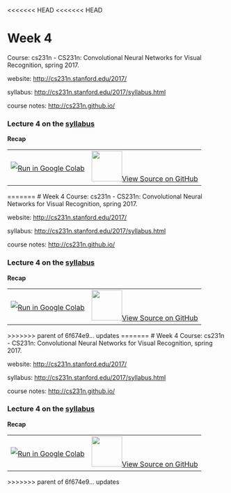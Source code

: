 <<<<<<< HEAD
<<<<<<< HEAD
# Week 4
Course: cs231n - CS231n: Convolutional Neural Networks for Visual Recognition, spring 2017.

website: http://cs231n.stanford.edu/2017/

syllabus: http://cs231n.stanford.edu/2017/syllabus.html

course notes: http://cs231n.github.io/

### Lecture 4 on the <a href='http://cs231n.stanford.edu/2017/syllabus.html'>syllabus<a/> 






**Recap**
<table align="center">
  <td align="center"><a target="_blank" href="https://colab.research.google.com/github/ldfrancis/cohort3-resources/blob/master/Intermediate/notebooks/AI6Lagos_DL_week4.ipynb">
        <img src="http://introtodeeplearning.com/images/colab/colab.png?v2.0"  style="padding-bottom:5px;" />Run in Google Colab</a></td>
  <td align="center"><a target="_blank" href="https://github.com/ldfrancis/cohort3-resources/blob/master/Intermediate/notebooks/AI6Lagos_DL_week4.ipynb">
        <img src="http://introtodeeplearning.com/images/colab/github.png"  height="70px" style="padding-bottom:5px;"  />View Source on GitHub</a></td>
</table>
=======
# Week 4
Course: cs231n - CS231n: Convolutional Neural Networks for Visual Recognition, spring 2017.

website: http://cs231n.stanford.edu/2017/

syllabus: http://cs231n.stanford.edu/2017/syllabus.html

course notes: http://cs231n.github.io/

### Lecture 4 on the <a href='http://cs231n.stanford.edu/2017/syllabus.html'>syllabus<a/> 






**Recap**
<table align="center">
  <td align="center"><a target="_blank" href="https://colab.research.google.com/github/ldfrancis/cohort3-resources/blob/master/Intermediate/notebooks/AI6Lagos_DL_week4.ipynb">
        <img src="http://introtodeeplearning.com/images/colab/colab.png?v2.0"  style="padding-bottom:5px;" />Run in Google Colab</a></td>
  <td align="center"><a target="_blank" href="https://github.com/ldfrancis/cohort3-resources/blob/master/Intermediate/notebooks/AI6Lagos_DL_week4.ipynb">
        <img src="http://introtodeeplearning.com/images/colab/github.png"  height="70px" style="padding-bottom:5px;"  />View Source on GitHub</a></td>
</table>
>>>>>>> parent of 6f674e9... updates
=======
# Week 4
Course: cs231n - CS231n: Convolutional Neural Networks for Visual Recognition, spring 2017.

website: http://cs231n.stanford.edu/2017/

syllabus: http://cs231n.stanford.edu/2017/syllabus.html

course notes: http://cs231n.github.io/

### Lecture 4 on the <a href='http://cs231n.stanford.edu/2017/syllabus.html'>syllabus<a/> 






**Recap**
<table align="center">
  <td align="center"><a target="_blank" href="https://colab.research.google.com/github/ldfrancis/cohort3-resources/blob/master/Intermediate/notebooks/AI6Lagos_DL_week4.ipynb">
        <img src="http://introtodeeplearning.com/images/colab/colab.png?v2.0"  style="padding-bottom:5px;" />Run in Google Colab</a></td>
  <td align="center"><a target="_blank" href="https://github.com/ldfrancis/cohort3-resources/blob/master/Intermediate/notebooks/AI6Lagos_DL_week4.ipynb">
        <img src="http://introtodeeplearning.com/images/colab/github.png"  height="70px" style="padding-bottom:5px;"  />View Source on GitHub</a></td>
</table>
>>>>>>> parent of 6f674e9... updates
